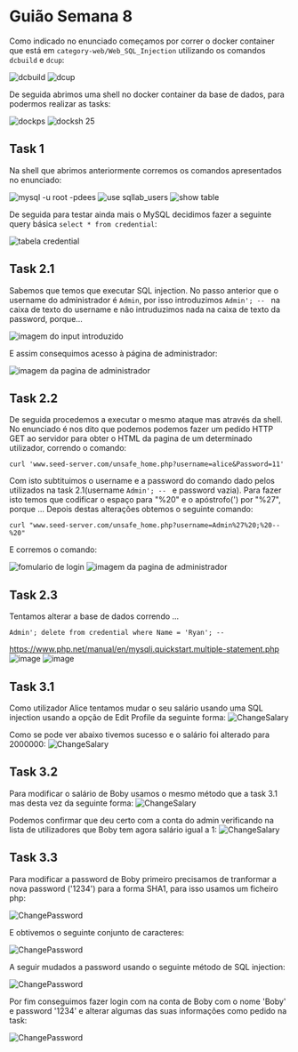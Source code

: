# Guião Semana 8
Como indicado no enunciado começamos por correr o docker container que está em `category-web/Web_SQL_Injection` utilizando os comandos `dcbuild` e `dcup`:

![dcbuild](https://git.fe.up.pt/fsi/fsi2324/logs/l06g07/-/raw/main/images/sqli_00.png)
![dcup](https://git.fe.up.pt/fsi/fsi2324/logs/l06g07/-/raw/main/images/sqli_01.png)

De seguida abrimos uma shell no docker container da base de dados, para podermos realizar as tasks:

![dockps](https://git.fe.up.pt/fsi/fsi2324/logs/l06g07/-/raw/main/images/sqli_02.png)
![docksh 25](https://git.fe.up.pt/fsi/fsi2324/logs/l06g07/-/raw/main/images/sqli_03.png)


## Task 1
Na shell que abrimos anteriormente corremos os comandos apresentados no enunciado:

![mysql -u root -pdees](https://git.fe.up.pt/fsi/fsi2324/logs/l06g07/-/raw/main/images/sqli_045.png)
![use sqllab_users](https://git.fe.up.pt/fsi/fsi2324/logs/l06g07/-/raw/main/images/sqli_04.png)
![show table](https://git.fe.up.pt/fsi/fsi2324/logs/l06g07/-/raw/main/images/sqli_05.png)

De seguida para testar ainda mais o MySQL decidimos fazer a seguinte query básica `select * from credential`:

![tabela credential](https://git.fe.up.pt/fsi/fsi2324/logs/l06g07/-/raw/main/images/sqli_06.png)

## Task 2.1
Sabemos que temos que executar SQL injection. No passo anterior que o username do administrador é `Admin`, por isso introduzimos `Admin'; -- ` na caixa de texto do username e não intruduzimos nada na caixa de texto da password, porque...

![imagem do input introduzido](https://git.fe.up.pt/fsi/fsi2324/logs/l06g07/-/raw/main/images/sqli_07.png)

E assim consequimos acesso à página de administrador:

![imagem da pagina de administrador](https://git.fe.up.pt/fsi/fsi2324/logs/l06g07/-/raw/main/images/sqli_08.png)

## Task 2.2

De seguida procedemos a executar o mesmo ataque mas através da shell. No enunciado é nos dito que podemos podemos fazer um pedido HTTP GET ao servidor para obter o HTML da pagina de um determinado utilizador, correndo o comando:
```
curl 'www.seed-server.com/unsafe_home.php?username=alice&Password=11'
```
Com isto subtituimos o username e a password do comando dado pelos utilizados na task 2.1(username `Admin'; -- ` e password vazia). Para fazer isto temos que codificar o espaço para "%20" e o apóstrofo(') por "%27", porque ...
Depois destas alterações obtemos o seguinte comando:
```
curl "www.seed-server.com/unsafe_home.php?username=Admin%27%20;%20--%20"
```
E corremos o comando:

![fomulario de login](https://git.fe.up.pt/fsi/fsi2324/logs/l06g07/-/raw/main/images/sqli_11.png)
![imagem da pagina de administrador](https://git.fe.up.pt/fsi/fsi2324/logs/l06g07/-/raw/main/images/sqli_10.png)

## Task 2.3
Tentamos alterar a base de dados correndo ...
```
Admin'; delete from credential where Name = 'Ryan'; --
``` 
https://www.php.net/manual/en/mysqli.quickstart.multiple-statement.php
![image](https://git.fe.up.pt/fsi/fsi2324/logs/l06g07/-/raw/main/images/sqli_12.png)
![image](https://git.fe.up.pt/fsi/fsi2324/logs/l06g07/-/raw/main/images/sqli_13.png)


## Task 3.1

Como utilizador Alice tentamos mudar o seu salário usando uma SQL injection usando a opção de Edit Profile da seguinte forma: 
![ChangeSalary](https://git.fe.up.pt/fsi/fsi2324/logs/l06g07/-/raw/main/images/SQLI1.PNG)

Como se pode ver abaixo tivemos sucesso e o salário foi alterado para 2000000:
![ChangeSalary](https://git.fe.up.pt/fsi/fsi2324/logs/l06g07/-/raw/main/images/SQLI2.PNG)

## Task 3.2

Para modificar o salário de Boby usamos o mesmo método que a task 3.1 mas desta vez da seguinte forma:
![ChangeSalary](https://git.fe.up.pt/fsi/fsi2324/logs/l06g07/-/raw/main/images/SQLI4.PNG)

Podemos confirmar que deu certo com a conta do admin verificando na lista de utilizadores que Boby tem agora salário igual a 1:
![ChangeSalary](https://git.fe.up.pt/fsi/fsi2324/logs/l06g07/-/raw/main/images/SQLI5.PNG)

## Task 3.3

Para modificar a password de Boby primeiro precisamos de tranformar a nova password ('1234') para a forma SHA1, para isso usamos um ficheiro php:

![ChangePassword](https://git.fe.up.pt/fsi/fsi2324/logs/l06g07/-/raw/main/images/SQLI8.PNG)

E obtivemos o seguinte conjunto de caracteres:

![ChangePassword](https://git.fe.up.pt/fsi/fsi2324/logs/l06g07/-/raw/main/images/SQLI6.PNG)

A seguir mudados a password usando o seguinte método de SQL injection: 

![ChangePassword](https://git.fe.up.pt/fsi/fsi2324/logs/l06g07/-/raw/main/images/SQLI7.PNG)

Por fim conseguimos fazer login com na conta de Boby com o nome 'Boby' e password '1234' e alterar algumas das suas informações como pedido na task:

![ChangePassword](https://git.fe.up.pt/fsi/fsi2324/logs/l06g07/-/raw/main/images/SQL10.PNG)
